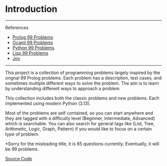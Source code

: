 # Introduction

---
References

- [Prolog 99 Problems](https://cliplab.org/logalg/doc/99problemsALD.html/)
- [Ocaml 99 Problems](https://ocaml.org/exercises)
- [Python 99 Problems](https://wiki.python.org/moin/ProblemSets/99%20Prolog%20Problems%20Solutions)
- [Lisp 99 Problems](https://www.ic.unicamp.br/~meidanis/courses/mc336/problemas-lisp/L-99_Ninety-Nine_Lisp_Problems.html)
- [Joy](https://hypercubed.github.io/joy/html/j01tut.html)
---

This project is a collection of programming problems largely inspired by the orignal 99 Prolog problems.
Each problem has a description, test cases, and sometimes multiple different ways to solve the problem. 
The aim is to learn by understanding different ways to approach a problem. 

This collection includes both the classic problems and new problems. Each implemented using modern Python (3.13). 

Most of the problems are self contained, so you can start anywhere and they are tagged with a difficulty level (Beginner, Intermediate, Advanced) which is searchable. You can also search for general tags like (List, Tree, Arithmetic, Logic, Graph, Pattern) if you would like to focus on a certain type of problem.


*Sorry for the misleading title, it is 65 questions currently. Eventually, it will be 99 problems.

[Source Code](https://github.com/mithil957/99-Problems/tree/main/solutions)